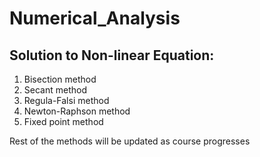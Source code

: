# Numerical_Analysis
## Solution to Non-linear Equation:
1. Bisection method
2. Secant method
3. Regula-Falsi method
4. Newton-Raphson method
5. Fixed point method
   
Rest of the methods will be updated as course progresses
